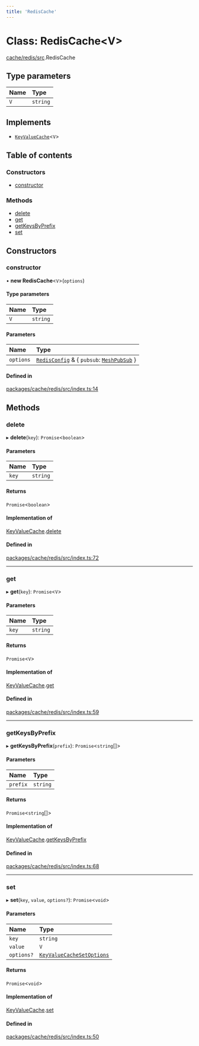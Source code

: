 ```yaml
---
title: 'RedisCache'
---
```


# Class: RedisCache\<V>

[cache/redis/src](../modules/cache_redis_src).RedisCache

## Type parameters

| Name | Type |
| :------ | :------ |
| `V` | `string` |

## Implements

- [`KeyValueCache`](/docs/api/interfaces/types_src.KeyValueCache)\<`V`>

## Table of contents

### Constructors

- [constructor](cache_redis_src.RedisCache#constructor)

### Methods

- [delete](cache_redis_src.RedisCache#delete)
- [get](cache_redis_src.RedisCache#get)
- [getKeysByPrefix](cache_redis_src.RedisCache#getkeysbyprefix)
- [set](cache_redis_src.RedisCache#set)

## Constructors

### constructor

• **new RedisCache**\<`V`>(`options`)

#### Type parameters

| Name | Type |
| :------ | :------ |
| `V` | `string` |

#### Parameters

| Name | Type |
| :------ | :------ |
| `options` | [`RedisConfig`](/docs/api/interfaces/types_src.YamlConfig.RedisConfig) & \{ `pubsub`: [`MeshPubSub`](/docs/api/interfaces/types_src.MeshPubSub)  } |

#### Defined in

[packages/cache/redis/src/index.ts:14](https://github.com/Urigo/graphql-mesh/blob/master/packages/cache/redis/src/index.ts#L14)

## Methods

### delete

▸ **delete**(`key`): `Promise`\<`boolean`>

#### Parameters

| Name | Type |
| :------ | :------ |
| `key` | `string` |

#### Returns

`Promise`\<`boolean`>

#### Implementation of

[KeyValueCache](/docs/api/interfaces/types_src.KeyValueCache).[delete](/docs/api/interfaces/types_src.KeyValueCache#delete)

#### Defined in

[packages/cache/redis/src/index.ts:72](https://github.com/Urigo/graphql-mesh/blob/master/packages/cache/redis/src/index.ts#L72)

___

### get

▸ **get**(`key`): `Promise`\<`V`>

#### Parameters

| Name | Type |
| :------ | :------ |
| `key` | `string` |

#### Returns

`Promise`\<`V`>

#### Implementation of

[KeyValueCache](/docs/api/interfaces/types_src.KeyValueCache).[get](/docs/api/interfaces/types_src.KeyValueCache#get)

#### Defined in

[packages/cache/redis/src/index.ts:59](https://github.com/Urigo/graphql-mesh/blob/master/packages/cache/redis/src/index.ts#L59)

___

### getKeysByPrefix

▸ **getKeysByPrefix**(`prefix`): `Promise`\<`string`[]>

#### Parameters

| Name | Type |
| :------ | :------ |
| `prefix` | `string` |

#### Returns

`Promise`\<`string`[]>

#### Implementation of

[KeyValueCache](/docs/api/interfaces/types_src.KeyValueCache).[getKeysByPrefix](/docs/api/interfaces/types_src.KeyValueCache#getkeysbyprefix)

#### Defined in

[packages/cache/redis/src/index.ts:68](https://github.com/Urigo/graphql-mesh/blob/master/packages/cache/redis/src/index.ts#L68)

___

### set

▸ **set**(`key`, `value`, `options?`): `Promise`\<`void`>

#### Parameters

| Name | Type |
| :------ | :------ |
| `key` | `string` |
| `value` | `V` |
| `options?` | [`KeyValueCacheSetOptions`](/docs/api/interfaces/types_src.KeyValueCacheSetOptions) |

#### Returns

`Promise`\<`void`>

#### Implementation of

[KeyValueCache](/docs/api/interfaces/types_src.KeyValueCache).[set](/docs/api/interfaces/types_src.KeyValueCache#set)

#### Defined in

[packages/cache/redis/src/index.ts:50](https://github.com/Urigo/graphql-mesh/blob/master/packages/cache/redis/src/index.ts#L50)
